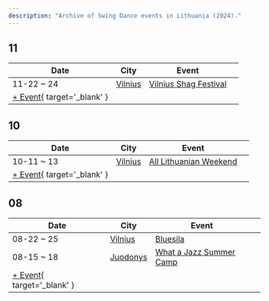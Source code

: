 ```yaml
---
description: "Archive of Swing Dance events in Lithuania (2024)."
---
```


## 11

| Date | City | Event | |
| --- | --- | --- | --- |
| 11-22 ~ 24 | [Vilnius](by_city.md#vilnius) | [Vilnius Shag Festival](vilnius-shag-festival-2024.md) |  |
| [+ Event](https://github.com/swingdance/events/issues/new?assignees=&labels=add+event&projects=&template=02-add_entity.yml&title=%5B2024%2Flt%5D%20%3CName%3E&region=lt&province=&city=&org_id=&date_starts=2024-11-&date_ends=2024-11-){ target='_blank' }

## 10

| Date | City | Event | |
| --- | --- | --- | --- |
| 10-11 ~ 13 | [Vilnius](by_city.md#vilnius) | [All Lithuanian Weekend](all-lithuanian-weekend-2024.md) |  |
| [+ Event](https://github.com/swingdance/events/issues/new?assignees=&labels=add+event&projects=&template=02-add_entity.yml&title=%5B2024%2Flt%5D%20%3CName%3E&region=lt&province=&city=&org_id=&date_starts=2024-10-&date_ends=2024-10-){ target='_blank' }

## 08

| Date | City | Event | |
| --- | --- | --- | --- |
| 08-22 ~ 25 | [Vilnius](by_city.md#vilnius) | [Bluesila](bluesila-2024.md) |  |
| 08-15 ~ 18 | [Juodonys](by_city.md#juodonys) | [What a Jazz Summer Camp](what-a-jazz-summer-camp-2024.md) |  |
| [+ Event](https://github.com/swingdance/events/issues/new?assignees=&labels=add+event&projects=&template=02-add_entity.yml&title=%5B2024%2Flt%5D%20%3CName%3E&region=lt&province=&city=&org_id=&date_starts=2024-08-&date_ends=2024-08-){ target='_blank' }
